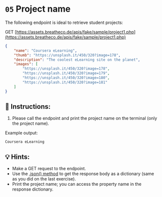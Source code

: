 # `05` Project name

The following endpoint is ideal to retrieve student projects:  

GET [https://assets.breatheco.de/apis/fake/sample/project1.php](https://assets.breatheco.de/apis/fake/sample/project1.php)

```json
{
    "name": "Coursera eLearning",
    "thumb": "https://unsplash.it/450/320?image=178",
    "description": "The coolest eLearning site on the planet",
    "images": [
        "https://unsplash.it/450/320?image=178",
        "https://unsplash.it/450/320?image=179",
        "https://unsplash.it/450/320?image=180",
        "https://unsplash.it/450/320?image=181"
    ]
}
```

## 📝 Instructions:

1. Please call the endpoint and print the project name on the terminal (only the project name).

Example output:

```text
Coursera eLearning
```

## 💡 Hints:

+ Make a GET request to the endpoint.
+ Use the [.json() method](https://www.w3schools.com/python/ref_requests_response.asp) to get the response body as a dictionary (same as you did on the last exercise).
+ Print the project name; you can access the property name in the response dictionary.

